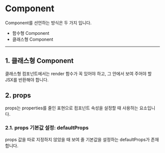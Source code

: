 # Component
Component를 선언하는 방식은 두 가지 입니다.
- 함수형 Component
- 클래스형 Component

***
## 1. 클래스형 Component
클래스형 컴포넌트에서는 render 함수가 꼭 있어야 하고, 그 안에서 보여 주어야 할 JSX를 반환해야 합니다.

## 2. props
props는 properties를 줄인 표현으로 컴포넌트 속성을 설정할 때 사용하는 요소입니다.

### 2.1. props 기본값 설정: defaultProps
props 값을 따로 지정하지 않았을 때 보여 줄 기본값을 설정하는 defaultProps가 존재합니다.
